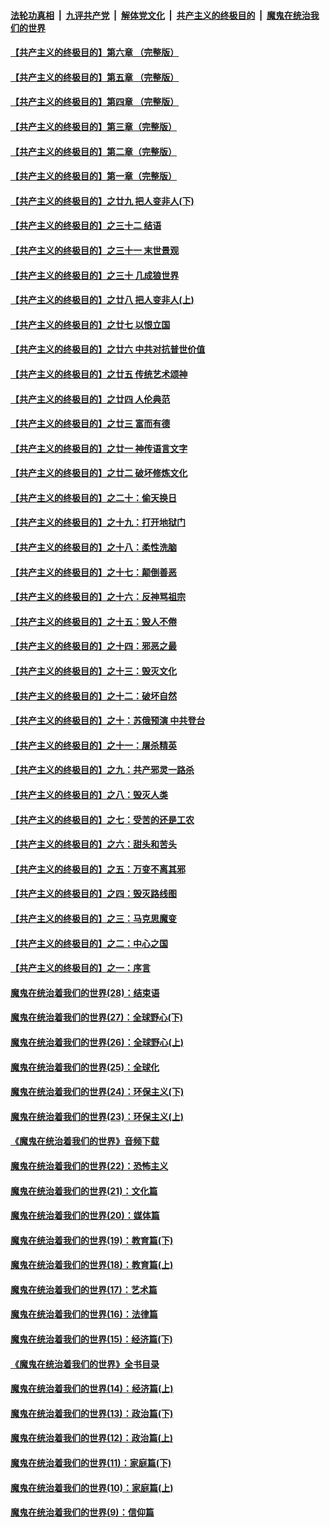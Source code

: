 ####  [法轮功真相](../../../../basic/blob/master/README.md?t=12050026) &nbsp;|&nbsp; [九评共产党](../../../../9ping.md/blob/master/README.md?t=12050026) &nbsp;|&nbsp; [解体党文化](../../../../jtdwh.md/blob/master/README.md?t=12050026)  &nbsp;|&nbsp; [共产主义的终极目的](../../../../gczydzjmd.md/blob/master/README.md?t=12050026) &nbsp;|&nbsp; [魔鬼在统治我们的世界](../../../../mgztzwmdsj.md/blob/master/README.md?t=12050026) 

#### [【共产主义的终极目的】第六章 （完整版）](../pages/nsc422/n11428913.md?t=12050026) 

#### [【共产主义的终极目的】第五章 （完整版）](../pages/nsc422/n11428912.md?t=12050026) 

#### [【共产主义的终极目的】第四章 （完整版）](../pages/nsc422/n11428907.md?t=12050026) 

#### [【共产主义的终极目的】第三章（完整版）](../pages/nsc422/n11428848.md?t=12050026) 

#### [【共产主义的终极目的】第二章（完整版）](../pages/nsc422/n11428831.md?t=12050026) 

#### [【共产主义的终极目的】第一章（完整版）](../pages/nsc422/n11417651.md?t=12050026) 

#### [【共产主义的终极目的】之廿九 把人变非人(下)](../pages/nsc422/n11344140.md?t=12050026) 

#### [【共产主义的终极目的】之三十二 结语](../pages/nsc422/n11360535.md?t=12050026) 

#### [【共产主义的终极目的】之三十一 末世景观](../pages/nsc422/n11351129.md?t=12050026) 

#### [【共产主义的终极目的】之三十 几成狼世界](../pages/nsc422/n11348280.md?t=12050026) 

#### [【共产主义的终极目的】之廿八 把人变非人(上)](../pages/nsc422/n11340492.md?t=12050026) 

#### [【共产主义的终极目的】之廿七 以恨立国](../pages/nsc422/n11336944.md?t=12050026) 

#### [【共产主义的终极目的】之廿六 中共对抗普世价值](../pages/nsc422/n11324785.md?t=12050026) 

#### [【共产主义的终极目的】之廿五 传统艺术颂神](../pages/nsc422/n11296396.md?t=12050026) 

#### [【共产主义的终极目的】之廿四 人伦典范](../pages/nsc422/n11296397.md?t=12050026) 

#### [【共产主义的终极目的】之廿三 富而有德](../pages/nsc422/n11283598.md?t=12050026) 

#### [【共产主义的终极目的】之廿一 神传语言文字](../pages/nsc422/n11263265.md?t=12050026) 

#### [【共产主义的终极目的】之廿二 破坏修炼文化](../pages/nsc422/n11245728.md?t=12050026) 

#### [【共产主义的终极目的】之二十：偷天换日](../pages/nsc422/n11238846.md?t=12050026) 

#### [【共产主义的终极目的】之十九：打开地狱门](../pages/nsc422/n11206376.md?t=12050026) 

#### [【共产主义的终极目的】之十八：柔性洗脑](../pages/nsc422/n11199994.md?t=12050026) 

#### [【共产主义的终极目的】之十七：颠倒善恶](../pages/nsc422/n11179782.md?t=12050026) 

#### [【共产主义的终极目的】之十六：反神骂祖宗](../pages/nsc422/n11166798.md?t=12050026) 

#### [【共产主义的终极目的】之十五：毁人不倦](../pages/nsc422/n11166792.md?t=12050026) 

#### [【共产主义的终极目的】之十四：邪恶之最](../pages/nsc422/n11150249.md?t=12050026) 

#### [【共产主义的终极目的】之十三：毁灭文化](../pages/nsc422/n11135227.md?t=12050026) 

#### [【共产主义的终极目的】之十二：破坏自然](../pages/nsc422/n11135214.md?t=12050026) 

#### [【共产主义的终极目的】之十：苏俄预演 中共登台](../pages/nsc422/n11118424.md?t=12050026) 

#### [【共产主义的终极目的】之十一：屠杀精英](../pages/nsc422/n11118442.md?t=12050026) 

#### [【共产主义的终极目的】之九：共产邪灵一路杀](../pages/nsc422/n11114139.md?t=12050026) 

#### [【共产主义的终极目的】之八：毁灭人类](../pages/nsc422/n11108503.md?t=12050026) 

#### [【共产主义的终极目的】之七：受苦的还是工农](../pages/nsc422/n11101809.md?t=12050026) 

#### [【共产主义的终极目的】之六：甜头和苦头](../pages/nsc422/n11096971.md?t=12050026) 

#### [【共产主义的终极目的】之五：万变不离其邪](../pages/nsc422/n11091285.md?t=12050026) 

#### [【共产主义的终极目的】之四：毁灭路线图](../pages/nsc422/n11086284.md?t=12050026) 

#### [【共产主义的终极目的】之三：马克思魔变](../pages/nsc422/n11061941.md?t=12050026) 

#### [【共产主义的终极目的】之二：中心之国](../pages/nsc422/n11047728.md?t=12050026) 

#### [【共产主义的终极目的】之一：序言](../pages/nsc422/n11086077.md?t=12050026) 

#### [魔鬼在统治着我们的世界(28)：结束语](../pages/nsc422/n10936246.md?t=12050026) 

#### [魔鬼在统治着我们的世界(27)：全球野心(下)](../pages/nsc422/n10928319.md?t=12050026) 

#### [魔鬼在统治着我们的世界(26)：全球野心(上)](../pages/nsc422/n10900318.md?t=12050026) 

#### [魔鬼在统治着我们的世界(25)：全球化](../pages/nsc422/n10788205.md?t=12050026) 

#### [魔鬼在统治着我们的世界(24)：环保主义(下)](../pages/nsc422/n10695307.md?t=12050026) 

#### [魔鬼在统治着我们的世界(23)：环保主义(上)](../pages/nsc422/n10688613.md?t=12050026) 

#### [《魔鬼在统治着我们的世界》音频下载](../pages/nsc422/n10635553.md?t=12050026) 

#### [魔鬼在统治着我们的世界(22)：恐怖主义](../pages/nsc422/n10614727.md?t=12050026) 

#### [魔鬼在统治着我们的世界(21)：文化篇](../pages/nsc422/n10597706.md?t=12050026) 

#### [魔鬼在统治着我们的世界(20)：媒体篇](../pages/nsc422/n10586579.md?t=12050026) 

#### [魔鬼在统治着我们的世界(19)：教育篇(下)](../pages/nsc422/n10564808.md?t=12050026) 

#### [魔鬼在统治着我们的世界(18)：教育篇(上)](../pages/nsc422/n10526970.md?t=12050026) 

#### [魔鬼在统治着我们的世界(17)：艺术篇](../pages/nsc422/n10499093.md?t=12050026) 

#### [魔鬼在统治着我们的世界(16)：法律篇](../pages/nsc422/n10485969.md?t=12050026) 

#### [魔鬼在统治着我们的世界(15)：经济篇(下)](../pages/nsc422/n10469975.md?t=12050026) 

#### [《魔鬼在统治着我们的世界》全书目录](../pages/nsc422/n10464261.md?t=12050026) 

#### [魔鬼在统治着我们的世界(14)：经济篇(上)](../pages/nsc422/n10457370.md?t=12050026) 

#### [魔鬼在统治着我们的世界(13)：政治篇(下)](../pages/nsc422/n10448270.md?t=12050026) 

#### [魔鬼在统治着我们的世界(12)：政治篇(上)](../pages/nsc422/n10444576.md?t=12050026) 

#### [魔鬼在统治着我们的世界(11)：家庭篇(下)](../pages/nsc422/n10440961.md?t=12050026) 

#### [魔鬼在统治着我们的世界(10)：家庭篇(上)](../pages/nsc422/n10435448.md?t=12050026) 

#### [魔鬼在统治着我们的世界(9)：信仰篇](../pages/nsc422/n10432159.md?t=12050026) 

